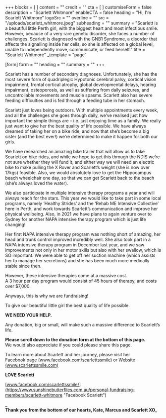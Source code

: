 +++
blocks = [ ]
content = ""
credit = ""
cta = [ ]
customiseForm = false
description = "Scarlett Whitmore"
enableCTA = false
heading = "Hi, I'm Scarlett Whitmore"
logoSrc = ""
overline = ""
src = "/uploads/scarlett_whitmore.jpeg"
subheading = ""
summary = "Scarlett is a beautiful little Perth girl, with the biggest heart and most infectious smile. However, because of a very rare genetic disorder, she faces a number of challenges. Scarlett is diagnosed with the GNB1 Syndrome, a disorder that affects the signalling inside her cells, so she is affected on a global level, unable to independently move, communicate, or feed herself."
title = "Scarlett Whitmore"
_template = "page"

[form]
form = ""
heading = ""
summary = ""
+++

Scarlett has a number of secondary diagnoses. Unfortunately, she has the most severe form of quadriplegic Hypotonic cerebral palsy, cortical vision impairment, frontal cortical atrophy, global developmental delays, hearing impairment, osteoporosis, as well as suffering from daily seizures, and uncontrollable movements and muscle spasms. Scarlett also has severe feeding difficulties and is fed through a feeding tube in her stomach.

Scarlett just loves being outdoors. With multiple appointments every week, and all the challenges she goes through daily, we’ve realised just how important the simple things are – i.e. just enjoying time as a family. We really just want to give her the best quality of life possible. We have always dreamed of taking her on a bike ride, and now that she’s become a big sister (and the best ever!) we’re determined to make it happen for both our girls.  
  
We have researched an amazing bike trailer that will allow us to take Scarlett on bike rides, and while we hope to get this through the NDIS we’re not sure whether they will fund it, and either way we will need an electric bike to make pulling the X Rover and Scarlett’s weight (she is now over 17kgs) feasible. Also, we would absolutely love to get the Hippocampus beach wheelchair one day, so that we can get Scarlett back to the beach (she’s always loved the water).

We also participate in multiple intensive therapy programs a year and will always reach for the stars. This year we would like to take part in some local programs, namely ‘Healthy Strides’ and the ‘Rehab ME Intensive Collective’ here in Perth, and work towards Scarlett’s communication and improve her physical wellbeing. Also, in 2021 we have plans to again venture over to Sydney for another NAPA intensive therapy program which is just life changing!  
  
Her first NAPA intensive therapy program was nothing short of amazing, her head and trunk control improved incredibly well. She also took part in a NAPA intensive therapy program in December last year, and we saw improvements not only in her motor skills but also with her swallow, which is SO important. We were able to get off her suction machine (which assists her to manage her secretions) and she has been much more medically stable since then.  
  
However, these intensive therapies come at a massive cost.  
A 3 hour per day program would consist of 45 hours of therapy, and costs over $7,000.

Anyways, this is why we are fundraising!

To give our beautiful little girl the best quality of life possible.

  
**WE NEED YOUR HELP.**

Any donation, big or small, will make such a massive difference to Scarlett’s life.

**Please scroll down to the donation form at the bottom of this page.**  
We would also appreciate if you could please share this page.

  
To learn more about Scarlett and her journey, please visit her  
Facebook page [(www.facebook.com/scarlettssmile)](https://www.sunshinebutterflies.com.au/personal-fundraising-members/scarlett-whitmore "Facebook Scarlett") or Website [(www.scarlettssmile.com)](https://www.sunshinebutterflies.com.au/personal-fundraising-members/scarlett-whitmore "Scarlett WEBSITE")

  
**LOVE Scarlett**

[www.facebook.com/scarlettssmile/](https://www.sunshinebutterflies.com.au/personal-fundraising-members/scarlett-whitmore "Facebook Scarlett")

**_  
Thank you from the bottom of our hearts, Kate, Marcus and Scarlett XO_**
